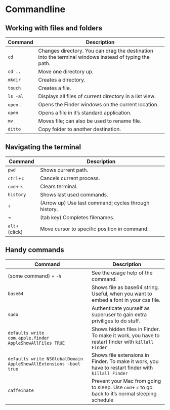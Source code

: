 # Commandline

## Working with files and folders

| Command | Description |
| --- | --- |
|`cd`| Changes directory. You can drag the destination into the terminal windows instead of typing the path.|
|`cd ..`| Move one directory up.|
|`mkdir`| Creates a directory.|
|`touch`| Creates a file.|
|`ls -al`| Displays all files of current directory in a list view.|
|`open` .| Opens the Finder windows on the current location.|
|`open`| Opens a file in it’s standard application.|
|`mv`| Moves file; can also be used to rename file.|
|`ditto`| Copy folder to another destination.|

## Navigating the terminal

| Command | Description |
| --- | --- |
|`pwd`| Shows current path.|
|`ctrl`+`c`| Cancels current process.|
|`cmd`+ `k`| Clears terminal.|
|`history`| Shows last used commands.|
|`↑`| (Arrow up) Use last command; cycles through history.|
|`⇥`| (tab key) Completes filenames.|
|`alt`+ (click)| Move cursor to specific position in command.|


## Handy commands

| Command | Description |
| --- | --- |
|(some command) + `-h`| See the usage help of the command.|
|`base64`| Shows file as base64 string. Useful, when you want to embed a font in your css file. |
|`sudo`| Authenticate yourself as superuser to gain extra priviliges to do stuff.|
|`defaults write com.apple.finder AppleShowAllFiles TRUE`| Shows hidden files in Finder. To make it work, you have to restart finder with `killall Finder`|
|`defaults write NSGlobalDomain AppleShowAllExtensions -bool true`| Shows file extensions in Finder. To make it work, you have to restart finder with `killall Finder`|
|`caffeinate`| Prevent your Mac from going to sleep. Use `cmd`+ `c` to go back to it’s normal sleeping schedule|
